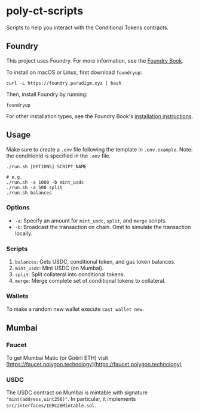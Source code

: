 # poly-ct-scripts

Scripts to help you interact with the Conditional Tokens contracts.

## Foundry

This project uses Foundry. For more information, see the [Foundry Book](https://book.getfoundry.sh).

To install on macOS or Linux, first download `foundryup`:

```[bash]
curl -L https://foundry.paradigm.xyz | bash
```

Then, install Foundry by running:

```[bash]
foundryup
```

For other installation types, see the Foundry Book's [installation instructions](https://book.getfoundry.sh/getting-started/installation).

## Usage

Make sure to create a `.env` file following the template in `.env.example`.
Note: the conditionId is specified in the `.env` file.

```[bash]
./run.sh [OPTIONS] SCRIPT_NAME

# e.g.
./run.sh -a 1000 -b mint_usdc
./run.sh -a 500 split
./run.sh balances
```

### Options

- `-a`: Specify an amount for `mint_usdc`, `split`, and `merge` scripts.
- `-b`: Broadcast the transaction on chain. Omit to simulate the transaction locally.

### Scripts

1. `balances`: Gets USDC, conditional token, and gas token balances.
2. `mint_usdc`: Mint USDC (on Mumbai).
3. `split`: Split collateral into conditional tokens.
4. `merge`: Merge complete set of conditional tokens to collateral.

### Wallets

To make a random new wallet execute `cast wallet new`.

## Mumbai

### Faucet

To get Mumbai Matic (or Goërli ETH)
visit [https://faucet.polygon.technology](https://faucet.polygon.technology)

### USDC

The USDC contract on Mumbai is mintable with signature `"mint(address,uint256)"`. In particular, it implements `src/interfaces/IERC20Mintable.sol`.
